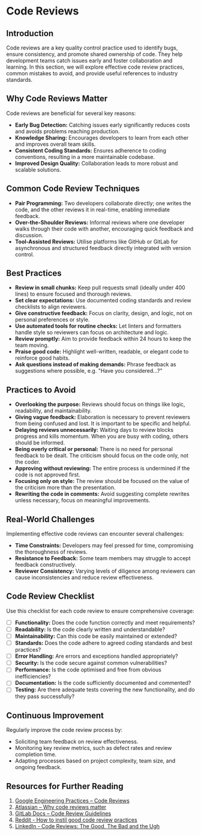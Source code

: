 # Code Reviews

## Introduction

Code reviews are a key quality control practice used to identify bugs, ensure consistency, and promote shared ownership of code. They help development teams catch issues early and foster collaboration and learning. In this section, we will explore effective code review practices, common mistakes to avoid, and provide useful references to industry standards.

## Why Code Reviews Matter

Code reviews are beneficial for several key reasons:

- **Early Bug Detection:** Catching issues early significantly reduces costs and avoids problems reaching production.
- **Knowledge Sharing:** Encourages developers to learn from each other and improves overall team skills.
- **Consistent Coding Standards:** Ensures adherence to coding conventions, resulting in a more maintainable codebase.
- **Improved Design Quality:** Collaboration leads to more robust and scalable solutions.

## Common Code Review Techniques

- **Pair Programming:** Two developers collaborate directly; one writes the code, and the other reviews it in real-time, enabling immediate feedback.
- **Over-the-Shoulder Reviews:** Informal reviews where one developer walks through their code with another, encouraging quick feedback and discussion.
- **Tool-Assisted Reviews:** Utilise platforms like GitHub or GitLab for asynchronous and structured feedback directly integrated with version control.

## Best Practices

- **Review in small chunks:** Keep pull requests small (ideally under 400 lines) to ensure focused and thorough reviews.
- **Set clear expectations:** Use documented coding standards and review checklists to align reviewers.
- **Give constructive feedback:** Focus on clarity, design, and logic, not on personal preferences or style.
- **Use automated tools for routine checks:** Let linters and formatters handle style so reviewers can focus on architecture and logic.
- **Review promptly:** Aim to provide feedback within 24 hours to keep the team moving.
- **Praise good code:** Highlight well-written, readable, or elegant code to reinforce good habits.
- **Ask questions instead of making demands:** Phrase feedback as suggestions where possible, e.g. "Have you considered...?"

## Practices to Avoid

- **Overlooking the purpose:** Reviews should focus on things like logic, readability, and maintainability.
- **Giving vague feedback:** Elaboration is necessary to prevent reviewers from being confused and lost. It is important to be specific and helpful.
- **Delaying reviews unnecessarily:** Waiting days to review blocks progress and kills momentum. When you are busy with coding, others should be informed.
- **Being overly critical or personal:** There is no need for personal feedback to be dealt. The criticism should focus on the code only, not the coder.
- **Approving without reviewing:** The entire process is undermined if the code is not approved first.
- **Focusing only on style:** The review should be focused on the value of the criticism more than the presentation.
- **Rewriting the code in comments:** Avoid suggesting complete rewrites unless necessary, focus on meaningful improvements.

## Real-World Challenges

Implementing effective code reviews can encounter several challenges:

- **Time Constraints:** Developers may feel pressed for time, compromising the thoroughness of reviews.
- **Resistance to Feedback:** Some team members may struggle to accept feedback constructively.
- **Reviewer Consistency:** Varying levels of diligence among reviewers can cause inconsistencies and reduce review effectiveness.

## Code Review Checklist

Use this checklist for each code review to ensure comprehensive coverage:

- [ ] **Functionality:** Does the code function correctly and meet requirements?
- [ ] **Readability:** Is the code clearly written and understandable?
- [ ] **Maintainability:** Can this code be easily maintained or extended?
- [ ] **Standards:** Does the code adhere to agreed coding standards and best practices?
- [ ] **Error Handling:** Are errors and exceptions handled appropriately?
- [ ] **Security:** Is the code secure against common vulnerabilities?
- [ ] **Performance:** Is the code optimised and free from obvious inefficiencies?
- [ ] **Documentation:** Is the code sufficiently documented and commented?
- [ ] **Testing:** Are there adequate tests covering the new functionality, and do they pass successfully?

## Continuous Improvement

Regularly improve the code review process by:

- Soliciting team feedback on review effectiveness.
- Monitoring key review metrics, such as defect rates and review completion time.
- Adapting processes based on project complexity, team size, and ongoing feedback.

## Resources for Further Reading

1. [Google Engineering Practices – Code Reviews](https://google.github.io/eng-practices/review/)
2. [Atlassian – Why code reviews matter](https://www.atlassian.com/agile/software-development/code-reviews)
3. [GitLab Docs – Code Review Guidelines](https://docs.gitlab.com/development/code_review/)
4. [Reddit - How to instil good code review practices](https://www.reddit.com/r/ExperiencedDevs/comments/1htpu5g/how_to_instil_good_code_review_practices/)
5. [LinkedIn - Code Reviews: The Good, The Bad and the Ugh](https://www.linkedin.com/pulse/code-reviews-good-bad-ugh-nic-pegg-74q3c/)


